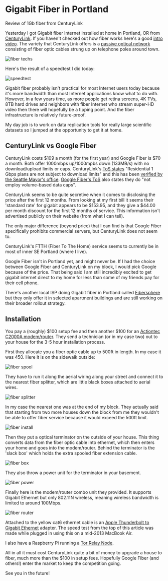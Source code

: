 <div id="header"><h1 class="title">Gigabit Fiber in Portland</h1></div>

Review of 1Gb fiber from CenturyLink

Yesterday I got Gigabit fiber Internet installed at home in Portland, OR from [CenturyLink](https://www.centurylink.com/fiber/). If you haven't checked out how fiber works here's a good [intro video](https://www.youtube.com/watch?v=Rz1gv2JkmXQ). The variety that CenturyLink offers is a [passive optical network](http://en.wikipedia.org/wiki/Passive_optical_network) consisting of fiber optic cables strung up on telephone poles around town.

![fiber techs](media/centurylink-technicians.png)

Here's the result of a speedtest I did today:

![speedtest](media/speedtest.png)

Gigabit fiber probably isn't practical for most Internet users today because it's more bandwidth than most Internet applications know what to do with. However, in a few years time, as more people get retina screens, 4K TVs, 8TB hard drives and neighbors with fiber Internet who stream super-HD video then there will hopefully be a tipping point. And the fiber infrastructure is relatively future-proof.

My day job is to work on data replication tools for really large scientific datasets so I jumped at the opportunity to get it at home.

## CenturyLink vs Google Fiber

CenturyLink costs $109 a month (for the first year) and Google Fiber is $70 a month. Both offer 1000mbps up/1000mpbs down (133MB/s) with no download/upload limits or caps. CenturyLink's [ToS states](http://www.centurylink.com/Pages/AboutUs/Legal/InternetServiceManagement/) "Residential 1 Gbps plans are not subject to download limits" and this has been [verified by the Seattle Mayor's office](http://www.reddit.com/r/Seattle/comments/2cooqy/centurylink_plans_to_bring_gigabit_internet_to/cji4gul). [Google Fiber's ToS](https://fiber.google.com/legal/network.html) also states they do "not employ volume-based data caps".

CenturyLink seems to be quite secretive when it comes to disclosing the price after the first 12 months. From looking at my first bill it seems their 'standard rate' for gigabit appears to be $153.95, and they give a $44.00 per month discount for the first 12 months of service. This information isn't advertised publicly on their website (from what I can tell).

The only major difference (beyond price) that I can find is that Google Fiber specifically prohibits commercial servers, but CenturyLink does not seem to.

CenturyLink's FTTH (Fiber To The Home) service seems to currently be in most of inner SE Portland (where I live).

Google Fiber isn't in Portland yet, and might never be. If I had the choice between Google Fiber and CenturyLink on my block, I would pick Google because of the price. That being said I am still incredibly excited to get gigabit internet direct to my home for less than some of my friends pay for their cell phone.

There's another local ISP doing Gigabit fiber in Portland called [Fibersphere](http://www.fibersphere.com/) but they only offer it in selected apartment buildings and are still working on their broader rollout strategy.

## Installation

You pay a (roughly) $100 setup fee and then another $100 for an [Actiontec C2000A modem/router](http://www.actiontec.com/301.html). They send a technician (or in my case two) out to your house for the 3-5 hour installation process.

First they allocate you a fiber optic cable up to 500ft in length. In my case it was 450. Here it is on the sidewalk outside:

![fiber spool](media/fiber-spool.png)

They have to run it along the aerial wiring along your street and connect it to the nearest fiber splitter, which are little black boxes attached to aerial wires. 

![fiber splitter](media/fiber-splitter.png)

In my case the nearest one was at the end of my block. They actually said that starting from two more houses down the block from me they wouldn't be able to offer fiber service because it would exceed the 500ft limit.

![fiber install](media/fiber-install.png)

Then they put a optical terminator on the outside of your house. This thing converts data from the fiber optic cable into ethernet, which then enters your home and goes into the modem/router. Behind the terminator is the 'slack box' which holds the extra spooled fiber extension cable.

![fiber box](media/fiber-box.png)

They also throw a power unit for the terminator in your basement.

![fiber power](media/fiber-power.png)

Finally here is the modem/router combo unit they provided. It supports Gigabit Ethernet but only 802.11N wireless, meaning wireless bandwidth is limited to around 100Mbps.

![fiber router](media/fiber-router.png)

Attached to the yellow cat6 ethernet cable is an [Apple Thunderbolt to Gigabit Ethernet](http://store.apple.com/us/product/MD463ZM/A/thunderbolt-to-gigabit-ethernet-adapter) adapter. The speed test from the top of this article was made while plugged in using this on a mid-2013 MacBook Air.

I also have a Raspberry Pi running a [Tor Relay Node](https://www.eff.org/torchallenge/what-is-tor.html).

All in all it must cost CenturyLink quite a bit of money to upgrade a house to fiber, much more than the $100 in setup fees. Hopefully Google Fiber (and others!) enter the market to keep the competition going.

See you in the future!